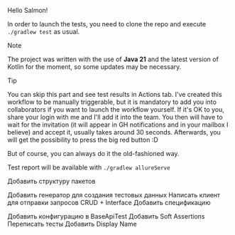 Hello Salmon!

In order to launch the tests, you need to clone the repo and execute `./gradlew test` as usual.

>[!NOTE]
>The project was written with the use of **Java 21** and the latest version of Kotlin for the moment, so some updates may be necessary.

>[!TIP]
You can skip this part and see test results in Actions tab. I've created this workflow to be manually triggerable, but it is mandatory to add you into collaborators if you want to launch the workflow yourself.
If it's OK to you, share your login with me and I'll add it into the team. You then will have to wait for the invitation (it will appear in GH notifications and in your mailbox I believe) and accept it, usually takes around 30 seconds. 
Afterwards, you will get the possibility to press the big red button :D

But of course, you can always do it the old-fashioned way.

Test report will be available with `./gradlew allureServe`



Добавить структуру пакетов

Добавить генератор для создания тестовых данных
Написать клиент для отправки запросов CRUD + Interface
Добавить спецификацию

Добавить конфигурацию в BaseApiTest
Добавить Soft Assertions
Переписать тесты
Добавить Display Name

